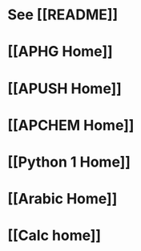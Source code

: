 # See [[README]]

# [[APHG Home]]
# [[APUSH Home]]

# [[APCHEM Home]]

# [[Python 1 Home]]

# [[Arabic Home]]

# [[Calc home]]


